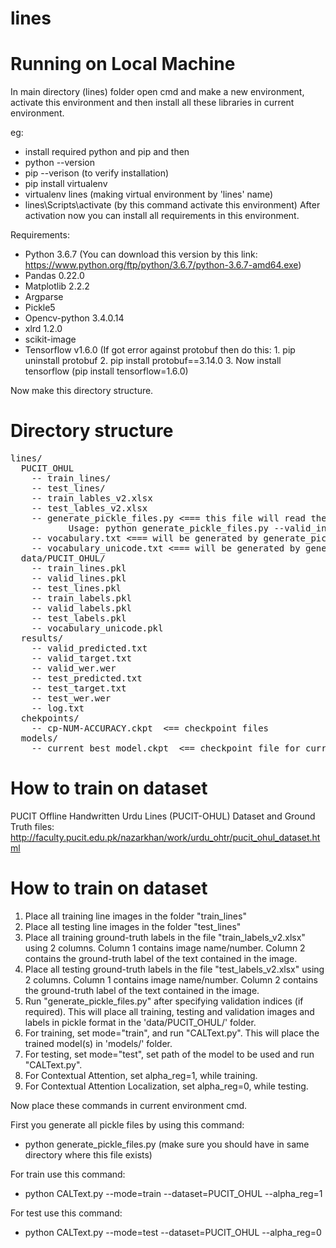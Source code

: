 # lines

# Running on Local Machine

In main directory (lines) folder open cmd and make a new environment, activate this environment and then install all these libraries in current environment. 

eg: 
- install required python and pip and then 
- python --version
- pip --verison (to verify installation)
- pip install virtualenv
- virtualenv lines (making virtual environment by 'lines' name)
- lines\Scripts\activate (by this command activate this environment)
After activation now you can install all requirements in this environment. 

Requirements:
- Python 3.6.7 (You can download this version by this link: https://www.python.org/ftp/python/3.6.7/python-3.6.7-amd64.exe)
- Pandas 0.22.0
- Matplotlib 2.2.2
- Argparse
- Pickle5
- Opencv-python 3.4.0.14
- xlrd 1.2.0
- scikit-image
- Tensorflow v1.6.0 (If got error against protobuf then do this: 
				1. pip uninstall protobuf
				2. pip install protobuf==3.14.0
				3. Now install tensorflow (pip install tensorflow=1.6.0)	

Now make this directory structure. 

# Directory structure
<pre>
lines/
  PUCIT_OHUL
    -- train_lines/
    -- test_lines/
    -- train_lables_v2.xlsx
    -- test_lables_v2.xlsx
    -- generate_pickle_files.py <=== this file will read the PUCIT_OHUL dataset and populate the 'data/' folder with 7 pickle files (see below))
           Usage: python generate_pickle_files.py --valid_inds
    -- vocabulary.txt <=== will be generated by generate_pickle_files.py
    -- vocabulary_unicode.txt <=== will be generated by generate_pickle_files.py
  data/PUCIT_OHUL/
    -- train_lines.pkl
    -- valid_lines.pkl
    -- test_lines.pkl
    -- train_labels.pkl
    -- valid_labels.pkl
    -- test_labels.pkl
    -- vocabulary_unicode.pkl
  results/
    -- valid_predicted.txt
    -- valid_target.txt
    -- valid_wer.wer
    -- test_predicted.txt
    -- test_target.txt
    -- test_wer.wer
    -- log.txt
  chekpoints/
    -- cp-NUM-ACCURACY.ckpt  <== checkpoint files
  models/
    -- current_best_model.ckpt  <== checkpoint file for currently best performing model on validation set
</pre>

# How to train on dataset

PUCIT Offline Handwritten Urdu Lines (PUCIT-OHUL) Dataset and Ground Truth files: http://faculty.pucit.edu.pk/nazarkhan/work/urdu_ohtr/pucit_ohul_dataset.html
   
# How to train on dataset
1. Place all training line images in the folder "train_lines"
2. Place all testing line images in the folder "test_lines"
3. Place all training ground-truth labels in the file "train_labels_v2.xlsx" using 2 columns. Column 1 contains image name/number. Column 2 contains the ground-truth label of the text contained in the image.
4. Place all testing ground-truth labels in the file "test_labels_v2.xlsx" using 2 columns. Column 1 contains image name/number. Column 2 contains the ground-truth label of the text contained in the image.
5. Run "generate_pickle_files.py" after specifying validation indices (if required). This will place all training, testing and validation images and labels in pickle format in the 'data/PUCIT_OHUL/' folder.
6. For training, set mode="train", and run "CALText.py". This will place the trained model(s) in 'models/' folder.
7. For testing, set mode="test", set path of the model to be used and run "CALText.py".
8. For Contextual Attention, set alpha_reg=1, while training.
9. For Contextual Attention Localization, set alpha_reg=0, while testing.

Now place these commands in current environment cmd. 

First you generate all pickle files by using this command: 

- python generate_pickle_files.py (make sure you should have in same directory where this file exists)

For train use this command:
- python CALText.py --mode=train --dataset=PUCIT_OHUL --alpha_reg=1
  
For test use this command: 
- python CALText.py --mode=test --dataset=PUCIT_OHUL --alpha_reg=0
